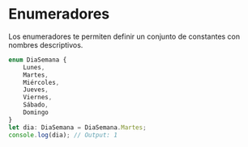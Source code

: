 # Enumeradores

Los enumeradores te permiten definir un conjunto de constantes con nombres descriptivos.
```typescript
enum DiaSemana {
    Lunes,
    Martes,
    Miércoles,
    Jueves,
    Viernes,
    Sábado,
    Domingo
}
let dia: DiaSemana = DiaSemana.Martes;
console.log(dia); // Output: 1
```